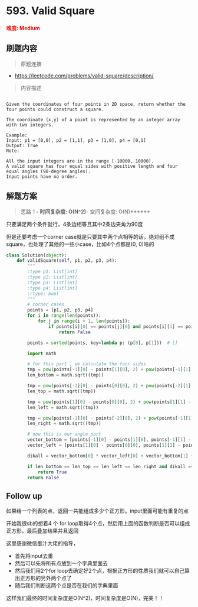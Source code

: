 # 593. Valid Square

**<font color=red>难度: Medium</font>**

## 刷题内容

> 原题连接

* https://leetcode.com/problems/valid-square/description/

> 内容描述

```

Given the coordinates of four points in 2D space, return whether the four points could construct a square.

The coordinate (x,y) of a point is represented by an integer array with two integers.

Example:
Input: p1 = [0,0], p2 = [1,1], p3 = [1,0], p4 = [0,1]
Output: True
Note:

All the input integers are in the range [-10000, 10000].
A valid square has four equal sides with positive length and four equal angles (90-degree angles).
Input points have no order.
```

## 解题方案

> 思路 1
******- 时间复杂度: O(N^2)******- 空间复杂度: O(N)******

只要满足两个条件就行，4条边相等且其中2条边夹角为90度

但是还要考虑一个corner case就是只要其中两个点相等的话，绝对组不成square，也处理了其他的一些小case，比如4个点都是(0, 0)啥的

```python
class Solution(object):
    def validSquare(self, p1, p2, p3, p4):
        """
        :type p1: List[int]
        :type p2: List[int]
        :type p3: List[int]
        :type p4: List[int]
        :rtype: bool
        """
        # corner cases
        points = [p1, p2, p3, p4]
        for i in range(len(points)):
            for j in range(i + 1, len(points)):
                if points[i][0] == points[j][0] and points[i][1] == points[j][1]:
                    return False

        points = sorted(points, key=lambda p: (p[0], p[1]))  # []

        import math

        # for this part , we calculate the four sides
        tmp = pow(points[-1][0] - points[1][0], 2) + pow(points[-1][1] - points[1][1], 2)
        len_bottom = math.sqrt((tmp))

        tmp = pow(points[-2][0] - points[0][0], 2) + pow(points[-2][1] - points[0][1], 2)
        len_top = math.sqrt((tmp))

        tmp = pow(points[1][0] - points[0][0], 2) + pow(points[1][1] - points[0][1], 2)
        len_left = math.sqrt((tmp))

        tmp = pow(points[-1][0] - points[-2][0], 2) + pow(points[-1][1] - points[-2][1], 2)
        len_right = math.sqrt((tmp))

        # now this is our angle part             
        vector_bottom = [points[-1][0] - points[1][0], points[-1][1] - points[1][1]]
        vector_left = [points[1][0] - points[0][0], points[1][1] - points[0][1]]

        dikall = vector_bottom[0] * vector_left[0] + vector_bottom[1] * vector_left[1]

        if len_bottom == len_top == len_left == len_right and dikall == 0:
            return True
        return False
```

## Follow up

如果给一个列表的点，返回一共能组成多少个正方形。input里面可能有重复的点


开始我很sb的想着4 个 for loop取得4个点，然后用上面的函数判断是否可以组成正方形，最后叠加结果并且返回

这里感谢微信墨汁大佬的指导，

- 首先将input去重
- 然后可以先将所有点放到一个字典里面去
- 然后我们用2个for loop去确定好2个点，根据正方形的性质我们就可以自己算出正方形的另外两个点了
- 随后我们判断这两个点是否在我们的字典里面

这样我们最终的时间复杂度是O(N^2)，时间复杂度是O(N)，完美！！
